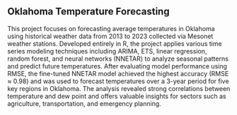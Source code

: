 ## Oklahoma Temperature Forecasting
This project focuses on forecasting average temperatures in Oklahoma using historical weather data from 2013 to 2023 collected via Mesonet weather stations. Developed entirely in R, the project applies various time series modeling techniques including ARIMA, ETS, linear regression, random forest, and neural networks (NNETAR) to analyze seasonal patterns and predict future temperatures. After evaluating model performance using RMSE, the fine-tuned NNETAR model achieved the highest accuracy (RMSE ≈ 0.98) and was used to forecast temperatures over a 3-year period for five key regions in Oklahoma. The analysis revealed strong correlations between temperature and dew point and offers valuable insights for sectors such as agriculture, transportation, and emergency planning.

